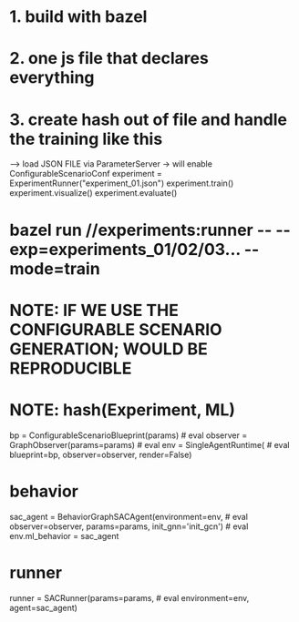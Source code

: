 # 1. build with bazel
# 2. one js file that declares everything
# 3. create hash out of file and handle the training like this

--> load JSON FILE via ParameterServer -> will enable ConfigurableScenarioConf
experiment = ExperimentRunner("experiment_01.json")
experiment.train()
experiment.visualize()
experiment.evaluate()

# bazel run //experiments:runner --  --exp=experiments_01/02/03...  --mode=train


# NOTE: IF WE USE THE CONFIGURABLE SCENARIO GENERATION; WOULD BE REPRODUCIBLE
# NOTE: hash(Experiment, ML)


bp = ConfigurableScenarioBlueprint(params)  # eval
observer = GraphObserver(params=params)  # eval
env = SingleAgentRuntime(  # eval
    blueprint=bp,
    observer=observer,
    render=False)
# behavior
sac_agent = BehaviorGraphSACAgent(environment=env,  # eval
                                  observer=observer,
                                  params=params,
                                  init_gnn='init_gcn')  # eval
env.ml_behavior = sac_agent
# runner
runner = SACRunner(params=params,  # eval
                    environment=env,
                    agent=sac_agent)